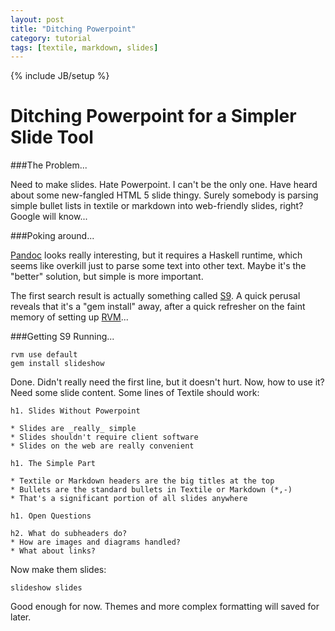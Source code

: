 ```yaml
---
layout: post
title: "Ditching Powerpoint"
category: tutorial 
tags: [textile, markdown, slides]
---
```

{% include JB/setup %}

Ditching Powerpoint for a Simpler Slide Tool
============================================

###The Problem...

Need to make slides. Hate Powerpoint. I can't be the only one. Have heard about some new-fangled HTML 5 slide thingy. Surely somebody is parsing simple bullet lists in textile or markdown into web-friendly slides, right? Google will know...

###Poking around...

[Pandoc](http://johnmacfarlane.net/pandoc/README.html) looks really interesting, but it requires a Haskell runtime, which seems like overkill just to parse some text into other text. Maybe it's the "better" solution, but simple is more important. 

The first search result is actually something called [S9](http://slideshow.rubyforge.org/). A quick perusal reveals that it's a "gem install" away, after a quick refresher on the faint memory of setting up [RVM](http://beginrescueend.com/rvm/basics/)...

###Getting S9 Running...

	rvm use default
	gem install slideshow
	
Done. Didn't really need the first line, but it doesn't hurt. Now, how to use it? Need some slide content. Some lines of Textile should work:

	h1. Slides Without Powerpoint
	
	* Slides are _really_ simple
	* Slides shouldn't require client software
	* Slides on the web are really convenient
	
	h1. The Simple Part
	
	* Textile or Markdown headers are the big titles at the top
	* Bullets are the standard bullets in Textile or Markdown (*,-)
	* That's a significant portion of all slides anywhere
	
	h1. Open Questions
	
	h2. What do subheaders do?
	* How are images and diagrams handled?
	* What about links? 
	
Now make them slides:

	slideshow slides
	
Good enough for now. Themes and more complex formatting will saved for later.
